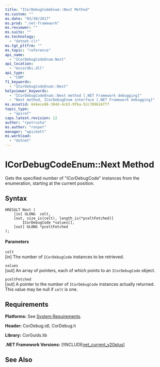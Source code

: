 ```yaml
---
title: "ICorDebugCodeEnum::Next Method"
ms.custom: ""
ms.date: "03/30/2017"
ms.prod: ".net-framework"
ms.reviewer: ""
ms.suite: ""
ms.technology: 
  - "dotnet-clr"
ms.tgt_pltfrm: ""
ms.topic: "reference"
api_name: 
  - "ICorDebugCodeEnum.Next"
api_location: 
  - "mscordbi.dll"
api_type: 
  - "COM"
f1_keywords: 
  - "ICorDebugCodeEnum::Next"
helpviewer_keywords: 
  - "ICorDebugCodeEnum::Next method [.NET Framework debugging]"
  - "Next method, ICorDebugEnum interface [.NET Framework debugging]"
ms.assetid: 644ece86-384d-4c63-9fba-52c789616ff7
topic_type: 
  - "apiref"
caps.latest.revision: 12
author: "rpetrusha"
ms.author: "ronpet"
manager: "wpickett"
ms.workload: 
  - "dotnet"
---
```

# ICorDebugCodeEnum::Next Method
Gets the specified number of "ICorDebugCode" instances from the enumeration, starting at the current position.  
  
## Syntax  
  
```  
HRESULT Next (  
    [in] ULONG  celt,  
    [out, size_is(celt), length_is(*pceltFetched)]  
        ICorDebugCode *values[],  
    [out] ULONG *pceltFetched  
);  
```  
  
#### Parameters  
 `celt`  
 [in] The number of `ICorDebugCode` instances to be retrieved.  
  
 `values`  
 [out] An array of pointers, each of which points to an `ICorDebugCode` object.  
  
 `pceltFetched`  
 [out] A pointer to the number of `ICorDebugCode` instances actually returned. This value may be null if `celt` is one.  
  
## Requirements  
 **Platforms:** See [System Requirements](../../../../docs/framework/get-started/system-requirements.md).  
  
 **Header:** CorDebug.idl, CorDebug.h  
  
 **Library:** CorGuids.lib  
  
 **.NET Framework Versions:** [!INCLUDE[net_current_v20plus](../../../../includes/net-current-v20plus-md.md)]  
  
## See Also  
    
 
